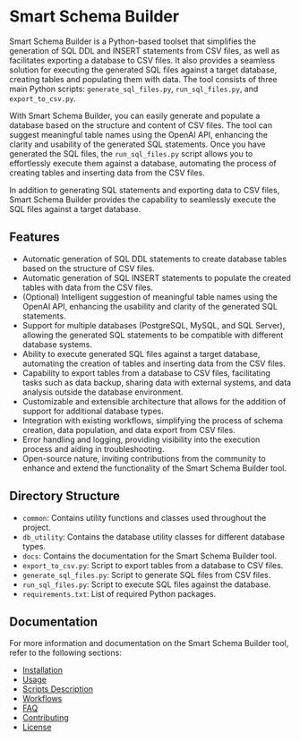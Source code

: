 # Smart Schema Builder

Smart Schema Builder is a Python-based toolset that simplifies the generation of SQL DDL and INSERT statements from CSV files, as well as facilitates exporting a database to CSV files. It also provides a seamless solution for executing the generated SQL files against a target database, creating tables and populating them with data. The tool consists of three main Python scripts: `generate_sql_files.py`, `run_sql_files.py`, and `export_to_csv.py`.

With Smart Schema Builder, you can easily generate and populate a database based on the structure and content of CSV files. The tool can suggest meaningful table names using the OpenAI API, enhancing the clarity and usability of the generated SQL statements. Once you have generated the SQL files, the `run_sql_files.py` script allows you to effortlessly execute them against a database, automating the process of creating tables and inserting data from the CSV files.

In addition to generating SQL statements and exporting data to CSV files, Smart Schema Builder provides the capability to seamlessly execute the SQL files against a target database.

## Features

- Automatic generation of SQL DDL statements to create database tables based on the structure of CSV files.
- Automatic generation of SQL INSERT statements to populate the created tables with data from the CSV files.
- (Optional) Intelligent suggestion of meaningful table names using the OpenAI API, enhancing the usability and clarity of the generated SQL statements.
- Support for multiple databases (PostgreSQL, MySQL, and SQL Server), allowing the generated SQL statements to be compatible with different database systems.
- Ability to execute generated SQL files against a target database, automating the creation of tables and inserting data from the CSV files.
- Capability to export tables from a database to CSV files, facilitating tasks such as data backup, sharing data with external systems, and data analysis outside the database environment.
- Customizable and extensible architecture that allows for the addition of support for additional database types.
- Integration with existing workflows, simplifying the process of schema creation, data population, and data export from CSV files.
- Error handling and logging, providing visibility into the execution process and aiding in troubleshooting.
- Open-source nature, inviting contributions from the community to enhance and extend the functionality of the Smart Schema Builder tool.

## Directory Structure

- `common`: Contains utility functions and classes used throughout the project.
- `db_utility`: Contains the database utility classes for different database types.
- `docs`: Contains the documentation for the Smart Schema Builder tool.
- `export_to_csv.py`: Script to export tables from a database to CSV files.
- `generate_sql_files.py`: Script to generate SQL files from CSV files.
- `run_sql_files.py`: Script to execute SQL files against the database.
- `requirements.txt`: List of required Python packages.

## Documentation

For more information and documentation on the Smart Schema Builder tool, refer to the following sections:

- [Installation](./docs/installation.md)
- [Usage](./docs/usage.md)
- [Scripts Description](./docs/scripts_description.md)
- [Workflows](./docs/workflows.md)
- [FAQ](./docs/faq.md)
- [Contributing](./docs/contributing.md)
- [License](./docs/license.md)


